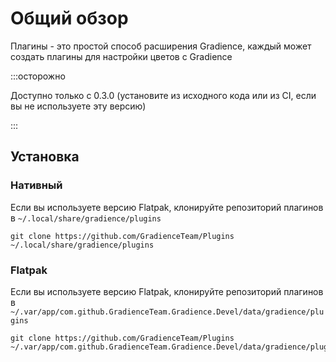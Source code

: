 # Общий обзор

Плагины - это простой способ расширения Gradience, каждый может создать плагины для настройки цветов с Gradience

:::осторожно

Доступно только с 0.3.0 (установите из исходного кода или из CI, если вы не используете эту версию)

:::


## Установка

### Нативный

Если вы используете версию Flatpak, клонируйте репозиторий плагинов в `~/.local/share/gradience/plugins`

```shell
git clone https://github.com/GradienceTeam/Plugins ~/.local/share/gradience/plugins
```


### Flatpak

Если вы используете версию Flatpak, клонируйте репозиторий плагинов в `~/.var/app/com.github.GradienceTeam.Gradience.Devel/data/gradience/plugins`

```shell
git clone https://github.com/GradienceTeam/Plugins ~/.var/app/com.github.GradienceTeam.Gradience.Devel/data/gradience/plugins
```
